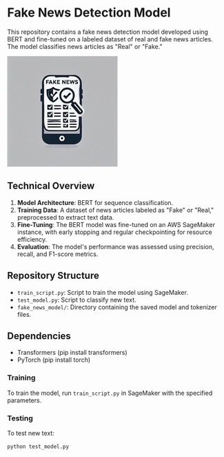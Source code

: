 # Fake News Detection Model

This repository contains a fake news detection model developed using BERT and fine-tuned on a labeled dataset of real and fake news articles. 
The model classifies news articles as "Real" or "Fake."

​![pic](fake.jpg)

## Technical Overview

1. **Model Architecture**: BERT for sequence classification.
2. **Training Data**: A dataset of news articles labeled as "Fake" or "Real," preprocessed to extract text data.
3. **Fine-Tuning**: The BERT model was fine-tuned on an AWS SageMaker instance, with early stopping and regular checkpointing for resource efficiency.
4. **Evaluation**: The model's performance was assessed using precision, recall, and F1-score metrics.

## Repository Structure

- `train_script.py`: Script to train the model using SageMaker.
- `test_model.py`: Script to classify new text.
- `fake_news_model/`: Directory containing the saved model and tokenizer files.


## Dependencies
- Transformers (pip install transformers)
- PyTorch (pip install torch)

### Training
To train the model, run `train_script.py` in SageMaker with the specified parameters.

### Testing
To test new text:
```bash
python test_model.py


